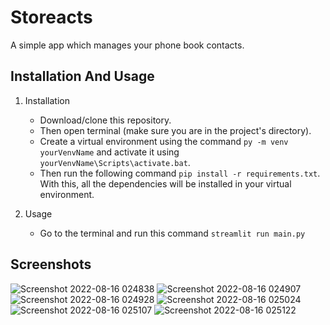 # Storeacts
A simple app which manages your phone book contacts.

## Installation And Usage
1. Installation
   - Download/clone this repository. 
   - Then open terminal (make sure you are in the project's directory).
   - Create a virtual environment using the command ````py -m venv yourVenvName```` and activate it using ````yourVenvName\Scripts\activate.bat````.
   - Then run the following command ````pip install -r requirements.txt````. With this, all the dependencies will be installed in your virtual environment.

2. Usage
   - Go to the terminal and run this command ````streamlit run main.py````
   
## Screenshots
![Screenshot 2022-08-16 024838](https://user-images.githubusercontent.com/73228148/184756218-895f51b9-fe8c-495d-a714-352567e416cd.png)
![Screenshot 2022-08-16 024907](https://user-images.githubusercontent.com/73228148/184756238-35308217-0385-4e9c-914d-8d32fb3a8955.png)
![Screenshot 2022-08-16 024928](https://user-images.githubusercontent.com/73228148/184756242-849dfee8-fde4-471b-9149-989cf17df6e2.png)
![Screenshot 2022-08-16 025024](https://user-images.githubusercontent.com/73228148/184756247-f456eb79-5572-4e34-b90b-c584592b971b.png)
![Screenshot 2022-08-16 025107](https://user-images.githubusercontent.com/73228148/184756256-b2dd4763-b7d8-40c0-8793-1cfb7cc5e5cf.png)
![Screenshot 2022-08-16 025122](https://user-images.githubusercontent.com/73228148/184756260-80881cdd-e47e-41d9-add4-8737a23848f3.png)


